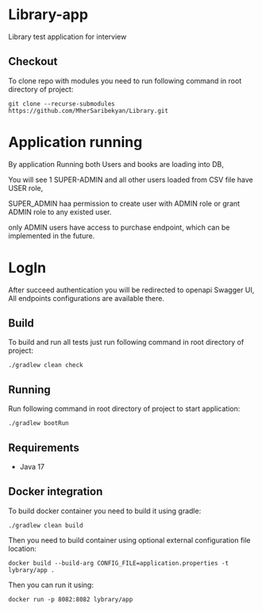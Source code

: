 # Library-app

Library test application for interview

## Checkout
To clone repo with modules you need to run following command in root directory of project:

```shell
git clone --recurse-submodules https://github.com/MherSaribekyan/Library.git
```

# Application running

By application Running both Users and books are loading into DB,

You will see 1 SUPER-ADMIN and all other users loaded from CSV file have USER role,

SUPER_ADMIN haa permission to create user with ADMIN role or grant ADMIN role to any existed user.

only ADMIN users have access to purchase endpoint, which can be implemented in the future.

# LogIn

After succeed authentication you will be redirected to openapi Swagger UI,
All endpoints configurations are available there.


## Build

To build and run all tests just run following command in root directory of project:
```shell
./gradlew clean check
```

## Running

Run following command in root directory of project to start application:
```shell
./gradlew bootRun
```

## Requirements

- Java 17

## Docker integration

To build docker container you need to build it using gradle:

```shell
./gradlew clean build
```

Then you need to build container using optional external configuration file location:
```shell
docker build --build-arg CONFIG_FILE=application.properties -t lybrary/app .
```

Then you can run it using:
```shell
docker run -p 8082:8082 lybrary/app
```



